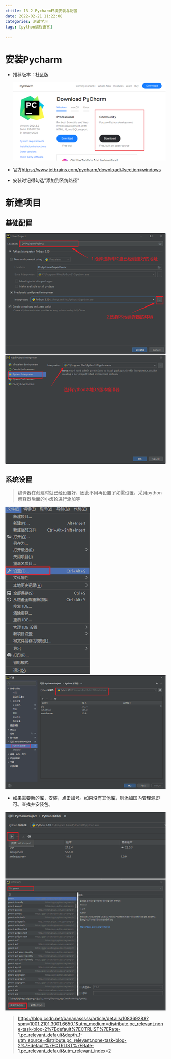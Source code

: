 ```yaml
---
ctitle: 13-2-Pycharm环境安装与配置
date: 2022-02-21 11:22:08
categories: 测试学习
tags: [python编程语言]

---
```




# 安装Pycharm

- 推荐版本：社区版

    <img src="13-2-Pycharm环境安装与配置/image-20220214145827924-16448219090921.png" alt="image-20220214145827924" style="zoom:150%;" />

- 官方<https://www.jetbrains.com/pycharm/download/#section=windows>

- 安装时记得勾选"添加到系统路径"

# 新建项目

## 基础配置

<img src="13-2-Pycharm环境安装与配置/image-20220214145842520-16448219236392.png" alt="image-20220214145842520" style="zoom:150%;" />

<img src="13-2-Pycharm环境安装与配置/image-20220214145847619-16448219289993.png" alt="image-20220214145847619" style="zoom:150%;" />

## 系统设置

> 编译器在创建时就已经设置好，因此不用再设置了如需设置，采用python解释器后面的小齿轮进行添加等

<img src="13-2-Pycharm环境安装与配置/image-20220214145901385-16448219426434.png" alt="image-20220214145901385"  />

<img src="13-2-Pycharm环境安装与配置/image-20220214145907991-16448219496795.png" alt="image-20220214145907991" style="zoom:150%;" />

- 如果需要新的库，安装，点击加号。如果没有其他库，则添加国内管理源即可。查找并安装包。

<img src="13-2-Pycharm环境安装与配置/image-20220214145925090-16448219660586.png" alt="image-20220214145925090" style="zoom:150%;" />

<img src="13-2-Pycharm环境安装与配置/image-20220214145931244-16448219723007.png" alt="image-20220214145931244" style="zoom:150%;" />

> https://blog.csdn.net/bananasssss/article/details/108369288?spm=1001.2101.3001.6650.1&utm_medium=distribute.pc_relevant.none-task-blog-2%7Edefault%7ECTRLIST%7ERate-1.pc_relevant_default&depth_1-utm_source=distribute.pc_relevant.none-task-blog-2%7Edefault%7ECTRLIST%7ERate-1.pc_relevant_default&utm_relevant_index=2
